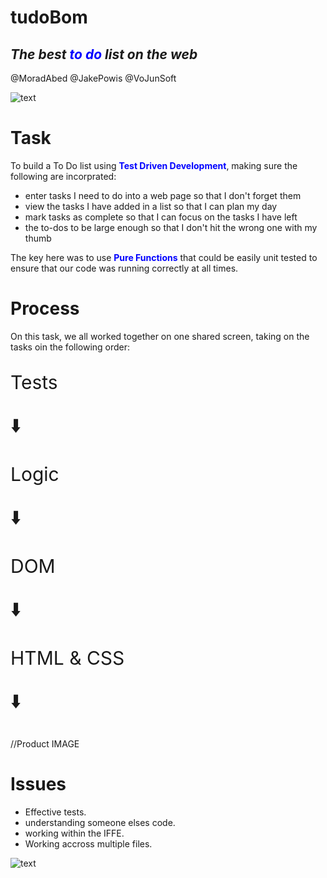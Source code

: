 # tudoBom
*The best  <font color="blue"> to do</font> list on the web*
---


@MoradAbed @JakePowis @VoJunSoft 


![text](https://media.giphy.com/media/ce1moFx5xGZJylySZl/giphy.gif)

# Task

To build a To Do list using <span style="color:blue">**Test Driven Development**</span>, making sure the following are incorprated:
- enter tasks I need to do into a web page so that I don't forget them
- view the tasks I have added in a list so that I can plan my day
- mark tasks as complete so that I can focus on the tasks I have left
- the to-dos to be large enough so that I don't hit the wrong one with my thumb

The key here was to use <span style="color:blue">**Pure Functions**</span> that could be easily unit tested to ensure that our code was running correctly at all times.


# Process

On this task, we all worked together on one shared screen, taking on the tasks oin the following order: 

<span style="font-size: 30px">

Tests

:arrow_down:

Logic

:arrow_down:

DOM

:arrow_down:

HTML & CSS


:arrow_down:

</span>




//Product IMAGE


# Issues

- Effective tests.
- understanding someone elses code.
- working within the IFFE.
- Working accross multiple files.



![text](https://media0.giphy.com/media/23kXnyr4V92NPKdKMX/giphy.gif)



